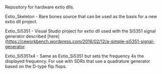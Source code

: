 Repository for hardware extio dlls.

Extio_Skeleton   - Bare bones source that can be used as the basis for a new
                   extio dll project.

Extio_Si5351     - Visual Studio project for extio dll used with the Si5351
                   signal generator described [here](https://ceworkbench.wordpress.com/2016/02/12/a-simple-si5351-signal-generator.

Extio_Si5351x4   - Same as Extio_Si5351 but sets the frequency 4x the 
                   displayed frequency.  For use with SDRs that use a 
		   quadrature generator based on the D-type flip flops.
